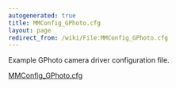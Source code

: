 ```yaml
---
autogenerated: true
title: MMConfig_GPhoto.cfg
layout: page
redirect_from: /wiki/File:MMConfig_GPhoto.cfg
---
```


Example GPhoto camera driver configuration file.

[MMConfig_GPhoto.cfg](/media/files/MMConfig_GPhoto.cfg)
